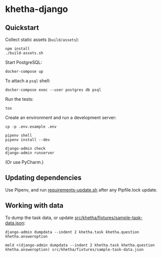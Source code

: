 khetha-django
=============

Quickstart
----------

Collect static assets (``build/assets``):

```shell
npm install
./build-assets.sh
```

Start PostgreSQL:

```
docker-compose up
```

To attach a `psql` shell:

    docker-compose exec --user postgres db psql

Run the tests:

```
tox
```

Create an environment and run a development server:

```
cp -p .env.example .env

pipenv shell
pipenv install --dev

django-admin check
django-admin runserver
```

(Or use PyCharm.)


Updating dependencies
---------------------

Use Pipenv, and run [requirements-update.sh] after any Pipfile.lock update.

[requirements-update.sh]: requirements-update.sh


Working with data
-----------------

To dump the task data, or update [src/khetha/fixtures/sample-task-data.json]:

```shell
django-admin dumpdata --indent 2 khetha.task khetha.question khetha.answeroption

meld <(django-admin dumpdata --indent 2 khetha.task khetha.question khetha.answeroption) src/khetha/fixtures/sample-task-data.json
```

[src/khetha/fixtures/sample-task-data.json]: src/khetha/fixtures/sample-task-data.json
